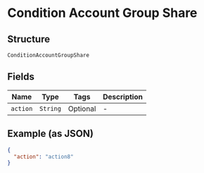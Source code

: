 
# Condition Account Group Share

## Structure

`ConditionAccountGroupShare`

## Fields

| Name | Type | Tags | Description |
|  --- | --- | --- | --- |
| `action` | `String` | Optional | - |

## Example (as JSON)

```json
{
  "action": "action8"
}
```

